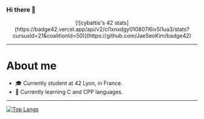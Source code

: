 ### Hi there 👋

<div style="text-align: center;">
[![cybattis's 42 stats](https://badge42.vercel.app/api/v2/cl1xnxdgy010807l6iv5l1ua3/stats?cursusId=21&coalitionId=50)](https://github.com/JaeSeoKim/badge42)
</div>

---
# About me

- 🎓 Currently student at 42 Lyon, in France.
- 🌱 Currently learning C and CPP languages.

---

[![Top Langs](https://github-readme-stats.vercel.app/api/top-langs/?username=cybattis&layout=compact)](https://github.com/anuraghazra/github-readme-stats)
